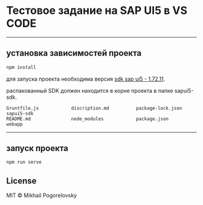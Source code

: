 # Тестовое задание на SAP UI5 в VS CODE
***
## установка зависимостей проекта

```bash
npm install
```
для запуска проекта необходима версия [sdk sap ui5 - 1.72.11](https://tools.hana.ondemand.com/additional/sapui5-sdk-1.72.11.zip). 

распакованный SDK должен находится в корне проекта в папке sapui5-sdk.

```
Gruntfile.js            discription.md          package-lock.json       sapui5-sdk
README.md               node_modules            package.json            webapp
```

---
## запуск проекта
```
npm run serve
```
## License

MIT © Mikhail Pogorelovsky